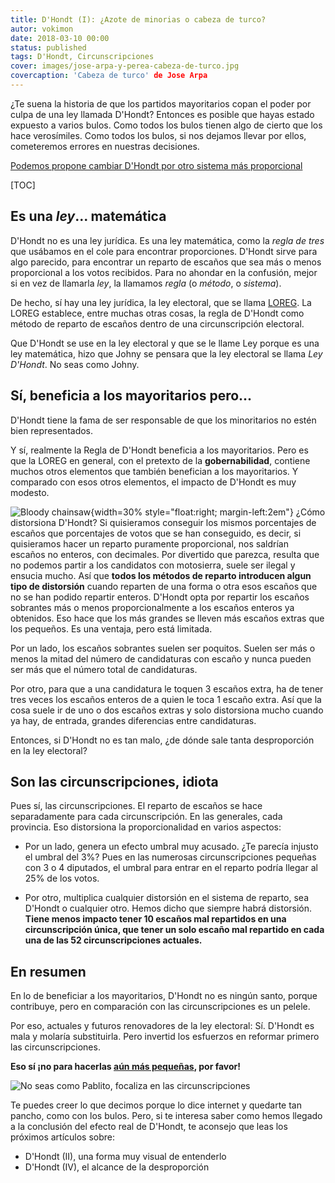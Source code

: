 ```yaml
---
title: D'Hondt (I): ¿Azote de minorias o cabeza de turco?
autor: vokimon
date: 2018-03-10 00:00
status: published
tags: D'Hondt, Circunscripciones
cover: images/jose-arpa-y-perea-cabeza-de-turco.jpg
covercaption: 'Cabeza de turco' de Jose Arpa
---
```


<!-- PELICAN_BEGIN_SUMMARY -->

¿Te suena la historia de que los partidos mayoritarios
copan el poder por culpa de una ley llamada D'Hondt?
Entonces es posible que hayas estado expuesto a varios bulos.
Como todos los bulos tienen algo de cierto que los hace verosímiles.
Como todos los bulos, si nos dejamos llevar por ellos,
cometeremos errores en nuestras decisiones.

<!-- PELICAN_END_SUMMARY -->

[Podemos propone cambiar D'Hondt
por otro sistema más proporcional](https://www.elperiodico.com/es/politica/20180207/podemos-presenta-ley-electoral-para-permitir-voto-16-anos-6609275)

[TOC]

## Es una _ley_... matemática

D'Hondt no es una ley jurídica.
Es una ley matemática, como la _regla de tres_
que usábamos en el cole para encontrar proporciones.
D'Hondt sirve para algo parecido,
para encontrar un reparto de escaños que sea
más o menos proporcional a los votos recibidos.
Para no ahondar en la confusión,
mejor si en vez de llamarla _ley_,
la llamamos _regla_ (o _método_, o _sistema_).

De hecho, sí hay una ley jurídica, la ley electoral, que se llama [LOREG].
La LOREG establece, entre muchas otras cosas,
la regla de D'Hondt como método de reparto de escaños
dentro de una circunscripción electoral.

Que D'Hondt se use en la ley electoral y que se le llame Ley
porque es una ley matemática, hizo que Johny se pensara
que la ley electoral se llama _Ley D'Hondt_.
No seas como Johny.

## Sí, beneficia a los mayoritarios pero...

D'Hondt tiene la fama de ser responsable de que
los minoritarios no estén bien representados.

Y sí, realmente la Regla de D'Hondt beneficia a los mayoritarios.
Pero es que la LOREG en general,
con el pretexto de la **gobernabilidad**,
contiene muchos otros elementos
que también benefician a los mayoritarios.
Y comparado con esos otros elementos,
el impacto de D'Hondt es muy modesto.

![Bloody chainsaw]({static}/images/bloodychainsaw.jpg){width=30% style="float:right; margin-left:2em"}
¿Cómo distorsiona D'Hondt?
Si quisieramos conseguir los mismos porcentajes de escaños
que porcentajes de votos que se han conseguido,
es decir, si quisieramos hacer un reparto puramente proporcional,
nos saldrían escaños no enteros, con decimales.
Por divertido que parezca,
resulta que no podemos partir a los candidatos con motosierra,
suele ser ilegal y ensucia mucho.
Así que **todos los métodos de reparto introducen
algun tipo de distorsión** cuando reparten de una forma o otra
esos escaños que no se han podido repartir enteros.
D'Hondt opta por repartir los escaños sobrantes
más o menos proporcionalmente a los escaños enteros ya obtenidos.
Eso hace que los más grandes se lleven más escaños extras que los pequeños.
Es una ventaja, pero está limitada.

Por un lado, 
los escaños sobrantes suelen ser poquitos.
Suelen ser más o menos la mitad del número de candidaturas con escaño
y nunca pueden ser más que el número total de candidaturas.

Por otro, para que a una candidatura le toquen 3 escaños extra,
ha de tener tres veces los escaños enteros de a quien le toca 1 escaño extra.
Así que la cosa suele ir de uno o dos escaños extras
y solo distorsiona mucho cuando ya hay, de entrada,
grandes diferencias entre candidaturas.

Entonces, si D'Hondt no es tan malo,
¿de dónde sale tanta desproporción en la ley electoral?

## Son las circunscripciones, idiota

Pues sí, las circunscripciones.
El reparto de escaños se hace separadamente para cada circunscripción.
En las generales, cada provincia.
Eso distorsiona la proporcionalidad en varios aspectos:

- Por un lado, genera un efecto umbral muy acusado.
¿Te parecía injusto el umbral del 3%? 
Pues en las numerosas circunscripciones pequeñas con 3 o 4 diputados,
el umbral para entrar en el reparto podría llegar al 25% de los votos.

- Por otro, multiplica cualquier distorsión en el sistema de reparto,
sea D'Hondt o cualquier otro.
Hemos dicho que siempre habrá distorsión.
**Tiene menos impacto tener 10 escaños mal repartidos
en una circunscripción única,
que tener un solo escaño mal repartido
en cada una de las 52 circunscripciones actuales.**

## En resumen

En lo de beneficiar a los mayoritarios,
D'Hondt no es ningún santo, porque contribuye,
pero en comparación con las circunscripciones
es un pelele.

Por eso, actuales y futuros renovadores de la ley electoral:
Sí. D'Hondt es mala y molaría substituirla.
Pero invertid los esfuerzos en reformar primero las circunscripciones.

**Eso sí ¡no para hacerlas [aún más pequeñas][Veguerias], por favor!**

![No seas como Pablito, focaliza en las circunscripciones
]({static}/images/noseascomodhondt.png)

Te puedes creer lo que decimos porque lo dice internet y quedarte tan pancho, como con los bulos.
Pero, si te interesa saber como hemos llegado a la conclusión del efecto real de D'Hondt,
te aconsejo que leas los próximos artículos sobre:

- D'Hondt (II), una forma muy visual de entenderlo
- D'Hondt (IV), el alcance de la desproporción



[LOREG]: http://www.juntaelectoralcentral.es/cs/jec/loreg
[LeyesAutonomicas]: https://espana.leyderecho.org/normativa-electoral-autonomica/
[AdamSmith]: https://es.wikipedia.org/wiki/La_riqueza_de_las_naciones
[Veguerias]:{filename}/Parlament2015/2015-02-03-VegueriesYElTimoDeLaEstampita.md


